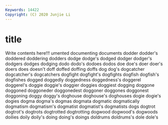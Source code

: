 ```yaml
---
Keywords: 14422
Copyright: (C) 2020 Junjie Li
---
```


# title

Write contents here!!!
umented 
documenting 
documents 
dodder 
dodder's
doddered 
doddering 
dodders 
dodge 
dodge's 
dodged 
dodger 
dodger's 
dodgers 
dodges
dodging 
dodo 
dodo's 
dodoes 
dodos 
doe 
doe's 
doer 
doer's 
doers
does 
doesn't 
doff 
doffed 
doffing 
doffs 
dog 
dog's 
dogcatcher 
dogcatcher's
dogcatchers 
dogfight 
dogfight's 
dogfights 
dogfish 
dogfish's 
dogfishes 
dogged 
doggedly 
doggedness
doggedness's 
doggerel 
doggerel's 
doggie 
doggie's 
doggier 
doggies 
doggiest 
dogging 
doggone
doggoned 
doggoneder 
doggonedest 
doggoner 
doggones 
doggonest 
doggoning 
doggy 
doggy's 
doghouse
doghouse's 
doghouses 
dogie 
dogie's 
dogies 
dogma 
dogma's 
dogmas 
dogmata 
dogmatic
dogmatically 
dogmatism 
dogmatism's 
dogmatist 
dogmatist's 
dogmatists 
dogs 
dogtrot 
dogtrot's 
dogtrots
dogtrotted 
dogtrotting 
dogwood 
dogwood's 
dogwoods 
doilies 
doily 
doily's 
doing 
doing's
doings 
doldrums 
doldrums's 
dole 
dole's 
